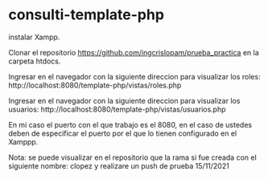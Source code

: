 # consulti-template-php

instalar Xampp.

Clonar el repositorio https://github.com/ingcrislopam/prueba_practica en la carpeta htdocs.

Ingresar en el navegador con la siguiente direccion para visualizar los roles:
http://localhost:8080/template-php/vistas/roles.php

Ingresar en el navegador con la siguiente direccion para visualizar los usuarios:
http://localhost:8080/template-php/vistas/usuarios.php

En mi caso el puerto con el que trabajo es el 8080, en el caso de ustedes deben de especificar el puerto por el que lo tienen configurado en el Xamppp.

Nota: se puede visualizar en el repositorio que la rama si fue creada con el siguiente nombre: clopez y realizare un push de prueba 15/11/2021